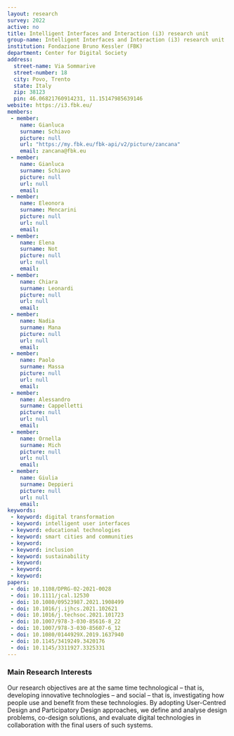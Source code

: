 ```yaml
---
layout: research
survey: 2022 
active: no
title: Intelligent Interfaces and Interaction (i3) research unit
group-name: Intelligent Interfaces and Interaction (i3) research unit
institution: Fondazione Bruno Kessler (FBK)
department: Center for Digital Society
address: 
  street-name: Via Sommarive
  street-number: 18
  city: Povo, Trento
  state: Italy
  zip: 38123
  pin: 46.06821760914231, 11.15147985639146
website: https://i3.fbk.eu/
members: 
 - member:
    name: Gianluca
    surname: Schiavo
    picture: null
    url: "https://my.fbk.eu/fbk-api/v2/picture/zancana"
    email: zancana@fbk.eu
 - member: 
    name: Gianluca
    surname: Schiavo
    picture: null
    url: null
    email: 
 - member: 
    name: Eleonora
    surname: Mencarini
    picture: null
    url: null
    email: 
 - member: 
    name: Elena
    surname: Not
    picture: null
    url: null
    email: 
 - member: 
    name: Chiara
    surname: Leonardi
    picture: null
    url: null
    email: 
 - member: 
    name: Nadia
    surname: Mana
    picture: null
    url: null
    email: 
 - member: 
    name: Paolo
    surname: Massa
    picture: null
    url: null
    email: 
 - member: 
    name: Alessandro
    surname: Cappelletti
    picture: null
    url: null
    email: 
 - member: 
    name: Ornella
    surname: Mich
    picture: null
    url: null
    email: 
 - member: 
    name: Giulia
    surname: Deppieri
    picture: null
    url: null
    email: 
keywords: 
 - keyword: digital transformation
 - keyword: intelligent user interfaces
 - keyword: educational technologies
 - keyword: smart cities and communities
 - keyword: 
 - keyword: inclusion
 - keyword: sustainability
 - keyword: 
 - keyword: 
 - keyword: 
papers: 
 - doi: 10.1108/DPRG-02-2021-0028
 - doi: 10.1111/jcal.12530
 - doi: 10.1080/09523987.2021.1908499
 - doi: 10.1016/j.ijhcs.2021.102621
 - doi: 10.1016/j.techsoc.2021.101723
 - doi: 10.1007/978-3-030-85616-8_22
 - doi: 10.1007/978-3-030-85607-6_12
 - doi: 10.1080/0144929X.2019.1637940
 - doi: 10.1145/3419249.3420176
 - doi: 10.1145/3311927.3325331
---
```



### Main Research Interests
Our research objectives are at the same time technological – that is, developing innovative technologies – and social – that is, investigating how people use and benefit from these technologies. By adopting User-Centred Design and Participatory Design approaches, we define and analyse design problems, co-design solutions, and evaluate digital technologies in collaboration with the final users of such systems.